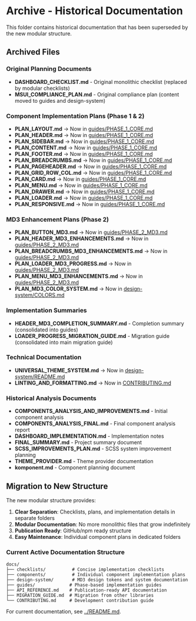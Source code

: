 # Archive - Historical Documentation

This folder contains historical documentation that has been superseded by the new modular structure.

## Archived Files

### Original Planning Documents

- **DASHBOARD_CHECKLIST.md** - Original monolithic checklist (replaced by modular checklists)
- **MSUI_COMPLIANCE_PLAN.md** - Original compliance plan (content moved to guides and design-system)

### Component Implementation Plans (Phase 1 & 2)

- **PLAN_LAYOUT.md** → Now in [guides/PHASE_1_CORE.md](../guides/PHASE_1_CORE.md)
- **PLAN_HEADER.md** → Now in [guides/PHASE_1_CORE.md](../guides/PHASE_1_CORE.md)
- **PLAN_SIDEBAR.md** → Now in [guides/PHASE_1_CORE.md](../guides/PHASE_1_CORE.md)
- **PLAN_CONTENT.md** → Now in [guides/PHASE_1_CORE.md](../guides/PHASE_1_CORE.md)
- **PLAN_FOOTER.md** → Now in [guides/PHASE_1_CORE.md](../guides/PHASE_1_CORE.md)
- **PLAN_BREADCRUMBS.md** → Now in [guides/PHASE_1_CORE.md](../guides/PHASE_1_CORE.md)
- **PLAN_PAGEHEADER.md** → Now in [guides/PHASE_1_CORE.md](../guides/PHASE_1_CORE.md)
- **PLAN_GRID_ROW_COL.md** → Now in [guides/PHASE_1_CORE.md](../guides/PHASE_1_CORE.md)
- **PLAN_CARD.md** → Now in [guides/PHASE_1_CORE.md](../guides/PHASE_1_CORE.md)
- **PLAN_MENU.md** → Now in [guides/PHASE_1_CORE.md](../guides/PHASE_1_CORE.md)
- **PLAN_DRAWER.md** → Now in [guides/PHASE_1_CORE.md](../guides/PHASE_1_CORE.md)
- **PLAN_LOADER.md** → Now in [guides/PHASE_1_CORE.md](../guides/PHASE_1_CORE.md)
- **PLAN_RESPONSIVE.md** → Now in [guides/PHASE_1_CORE.md](../guides/PHASE_1_CORE.md)

### MD3 Enhancement Plans (Phase 2)

- **PLAN_BUTTON_MD3.md** → Now in [guides/PHASE_2_MD3.md](../guides/PHASE_2_MD3.md)
- **PLAN_HEADER_MD3_ENHANCEMENTS.md** → Now in [guides/PHASE_2_MD3.md](../guides/PHASE_2_MD3.md)
- **PLAN_BREADCRUMBS_MD3_ENHANCEMENTS.md** → Now in [guides/PHASE_2_MD3.md](../guides/PHASE_2_MD3.md)
- **PLAN_LOADER_MD3_PROGRESS.md** → Now in [guides/PHASE_2_MD3.md](../guides/PHASE_2_MD3.md)
- **PLAN_MENU_MD3_ENHANCEMENTS.md** → Now in [guides/PHASE_2_MD3.md](../guides/PHASE_2_MD3.md)
- **PLAN_MD3_COLOR_SYSTEM.md** → Now in [design-system/COLORS.md](../design-system/COLORS.md)

### Implementation Summaries

- **HEADER_MD3_COMPLETION_SUMMARY.md** - Completion summary (consolidated into guides)
- **LOADER_PROGRESS_MIGRATION_GUIDE.md** - Migration guide (consolidated into main migration guide)

### Technical Documentation

- **UNIVERSAL_THEME_SYSTEM.md** → Now in [design-system/README.md](../design-system/README.md)
- **LINTING_AND_FORMATTING.md** → Now in [CONTRIBUTING.md](../CONTRIBUTING.md)

### Historical Analysis Documents

- **COMPONENTS_ANALYSIS_AND_IMPROVEMENTS.md** - Initial component analysis
- **COMPONENTS_ANALYSIS_FINAL.md** - Final component analysis report
- **DASHBOARD_IMPLEMENTATION.md** - Implementation notes
- **FINAL_SUMMARY.md** - Project summary document
- **SCSS_IMPROVEMENTS_PLAN.md** - SCSS system improvement planning
- **THEME_PROVIDER.md** - Theme provider documentation
- **komponent.md** - Component planning document

## Migration to New Structure

The new modular structure provides:

1. **Clear Separation**: Checklists, plans, and implementation details in separate folders
2. **Modular Documentation**: No more monolithic files that grow indefinitely
3. **Publication Ready**: GitHub/npm ready structure
4. **Easy Maintenance**: Individual component plans in dedicated folders

### Current Active Documentation Structure

```
docs/
├── checklists/          # Concise implementation checklists
├── components/          # Individual component implementation plans
├── design-system/       # MD3 design tokens and system documentation
├── guides/             # Phase-based implementation guides
├── API_REFERENCE.md    # Publication-ready API documentation
├── MIGRATION_GUIDE.md  # Migration from other libraries
└── CONTRIBUTING.md     # Development contribution guide
```

For current documentation, see [../README.md](../README.md).
